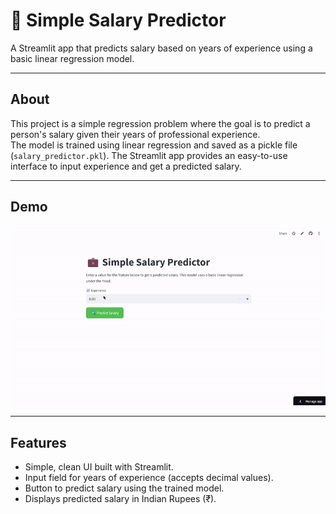 # 💼 Simple Salary Predictor

A Streamlit app that predicts salary based on years of experience using a basic linear regression model.

---

## About

This project is a simple regression problem where the goal is to predict a person's salary given their years of professional experience.  
The model is trained using linear regression and saved as a pickle file (`salary_predictor.pkl`). The Streamlit app provides an easy-to-use interface to input experience and get a predicted salary.

---

## Demo

![App Demo](output.gif) 

---

## Features

- Simple, clean UI built with Streamlit.
- Input field for years of experience (accepts decimal values).
- Button to predict salary using the trained model.
- Displays predicted salary in Indian Rupees (₹).
